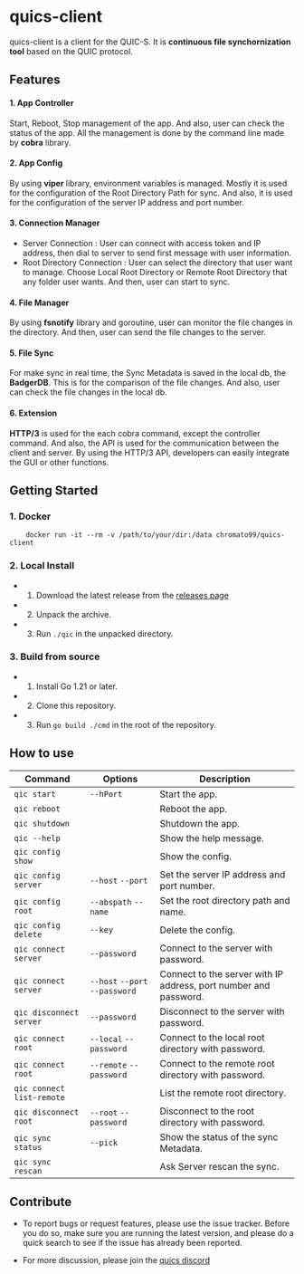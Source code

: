 # quics-client

quics-client is a client for the QUIC-S. It is **continuous file synchornization tool** based on the QUIC protocol. 


## Features

#### 1. App Controller
Start, Reboot, Stop management of the app. And also, user can check the status of the app. All the management is done by the command line made by **cobra** library.

#### 2. App Config
By using **viper** library, environment variables is managed. Mostly it is used for the configuration of the Root Directory Path for sync. And also, it is used for the configuration of the server IP address and port number.

#### 3. Connection Manager
* Server Connection : User can connect with access token and IP address, then dial to server to send first message with user information. 
* Root Directory Connection : User can select the directory that user want to manage. Choose Local Root Directory or Remote Root Directory that any folder user wants. And then, user can start to sync.

#### 4. File Manager
By using **fsnotify** library and goroutine, user can monitor the file changes in the directory. And then, user can send the file changes to the server. 


#### 5. File Sync
For make sync in real time, the Sync Metadata is saved in the local db, the **BadgerDB**. This is for the comparison of the file changes. And also, user can check the file changes in the local db.

#### 6. Extension
**HTTP/3** is used for the each cobra command, except the controller command. And also, the API is used for the communication between the client and server. By using the HTTP/3 API, developers can easily integrate the GUI or other functions.

## Getting Started

### 1. Docker
    
```
    docker run -it --rm -v /path/to/your/dir:/data chromato99/quics-client
```

### 2. Local Install

- 1. Download the latest release from the [releases page]()
- 2. Unpack the archive.
- 3. Run `./qic` in the unpacked directory.



### 3. Build from source

- 1. Install Go 1.21 or later.
- 2. Clone this repository.
- 3. Run `go build ./cmd` in the root of the repository.


## How to use

| Command | Options | Description |
| --- | --- | --- |
| `qic start` | `--hPort` | Start the app. |
| `qic reboot` | | Reboot the app. |
| `qic shutdown` | | Shutdown the app. |
| `qic --help` | | Show the help message. |
| `qic config show` | | Show the config. |
| `qic config server` | `--host` `--port` | Set the server IP address and port number. |
| `qic config root` | `--abspath` `--name` | Set the root directory path and name. |
| `qic config delete` | `--key` | Delete the config. |
| `qic connect server` | `--password` | Connect to the server with password. |
| `qic connect server` | `--host` `--port` `--password` | Connect to the server with IP address, port number and password. |
| `qic disconnect server` | `--password` | Disconnect to the server with password. |
| `qic connect root` | `--local` `--password` | Connect to the local root directory with password. |
| `qic connect root` | `--remote` `--password` | Connect to the remote root directory with password. |
| `qic connect list-remote` | | List the remote root directory. |
| `qic disconnect root` | `--root` `--password` | Disconnect to the root directory with password. |
| `qic sync status` | `--pick` | Show the status of the sync Metadata. |
| `qic sync rescan` | | Ask Server rescan the sync. |



## Contribute

- To report bugs or request features, please use the issue tracker. Before you do so, make sure you are running the latest version, and please do a quick search to see if the issue has already been reported.

- For more discussion, please join the [quics discord](https://discord.gg/HRtY7pNZz2)

